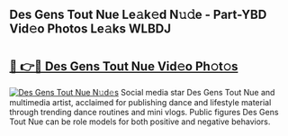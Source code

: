 ## Des Gens Tout Nue Le𝚊k𝚎d N𝚞𝚍e - Part-YBD Vid𝚎o Photos Le𝚊ks WLBDJ

# <h2><a href="http://fb382y4.evod.top/?m=Des+Gens+Tout+Nue">🔗 👉🔴 Des Gens Tout Nue Vid𝚎o Ph𝚘t𝚘s</a></h2>

[![Des Gens Tout Nue N𝚞d𝚎s](https://i.imgur.com/8V9OHl7.gif)](http://fb382y4.evod.top/?m=Des+Gens+Tout+Nue)
Social media star Des Gens Tout Nue and multimedia artist, acclaimed for publishing dance and lifestyle material through trending dance routines and mini vlogs. Public figures Des Gens Tout Nue can be role models for both positive and negative behaviors. 
